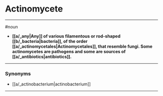 # Actinomycete
---
#noun
- **[[a/_any|Any]] of various filamentous or rod-shaped [[b/_bacteria|bacteria]], of the order [[a/_actinomycetales|Actinomycetales]], that resemble fungi. Some actinomycetes are pathogens and some are sources of [[a/_antibiotics|antibiotics]].**
---
### Synonyms
- [[a/_actinobacterium|actinobacterium]]
---
